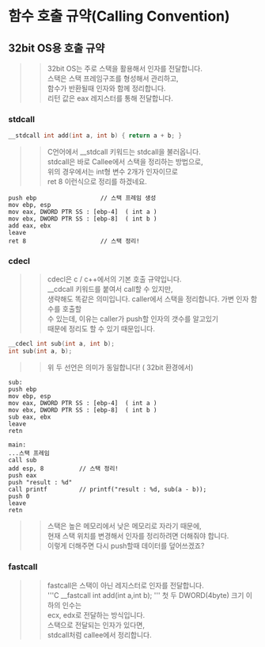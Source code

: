# 함수 호출 규약(Calling Convention)


## 32bit OS용 호출 규약
>> 32bit OS는 주로 스택을 활용해서 인자를 전달합니다.  
>> 스택은 스택 프레임구조를 형성해서 관리하고,  
>> 함수가 반환될때 인자와 함께 정리합니다.  
>> 리턴 값은 eax 레지스터를 통해 전달합니다.  

### stdcall
```C
__stdcall int add(int a, int b) { return a + b; }
```
>> C언어에서 \_\_stdcall 키워드는 stdcall을 불러옵니다.  
>> stdcall은 바로 Callee에서 스택을 정리하는 방법으로,   
>> 위의 경우에서는 int형 변수 2개가 인자이므로   
>> ret 8 이런식으로 정리를 하겠네요.  
```ASM
push ebp                  // 스택 프레임 생성
mov ebp, esp
mov eax, DWORD PTR SS : [ebp-4]  ( int a )
mov ebx, DWORD PTR SS : [ebp-8]  ( int b )
add eax, ebx
leave
ret 8                     // 스택 정리!
```
### cdecl
>> cdecl은 c / c++에서의 기본 호출 규약입니다.  
>> \_\_cdcall 키워드를 붙여서 call할 수 있지만,  
>> 생략해도 똑같은 의미입니다.
>> caller에서 스택을 정리합니다. 가변 인자 함수를 호출할  
>> 수 있는데, 이유는 caller가 push할 인자의 갯수를 알고있기  
>> 때문에 정리도 할 수 있기 때문입니다.  
```C
__cdecl int sub(int a, int b);
int sub(int a, b);
```
>> 위 두 선언은 의미가 동일합니다! ( 32bit 환경에서)
```ASM
sub:
push ebp
mov ebp, esp
mov eax, DWORD PTR SS : [ebp-4]  ( int a )
mov ebx, DWORD PTR SS : [ebp-8]  ( int b )
sub eax, ebx
leave
retn

main:
...스택 프레임
call sub
add esp, 8          // 스택 정리! 
push eax
push "result : %d" 
call printf         // printf("result : %d, sub(a - b));
push 0
leave 
retn
```
>> 스택은 높은 메모리에서 낮은 메모리로 자라기 때문에,   
>> 현재 스택 위치를 변경해서 인자를 정리하려면 더해줘야 합니다.    
>> 이렇게 더해주면 다시 push할때 데이터를 덮어쓰겠죠?  

### fastcall
>> fastcall은 스택이 아닌 레지스터로 인자를 전달합니다.  
'''C
__fastcall int add(int a,int b);
'''
>> 첫 두 DWORD(4byte) 크기 이하의 인수는   
>> ecx, edx로 전달하는 방식입니다.   
>> 스택으로 전달되는 인자가 있다면,  
>> stdcall처럼 callee에서 정리합니다.  
